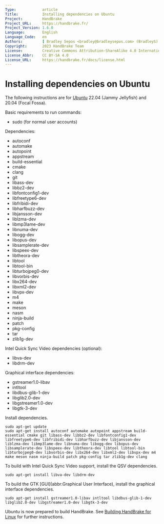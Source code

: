 ```yaml
---
Type:            article
Title:           Installing dependencies on Ubuntu
Project:         HandBrake
Project_URL:     https://handbrake.fr/
Project_Version: 1.6.0
Language:        English
Language_Code:   en
Authors:         [ Bradley Sepos <bradley@bradleysepos.com> (BradleyS) ]
Copyright:       2023 HandBrake Team
License:         Creative Commons Attribution-ShareAlike 4.0 International
License_Abbr:    CC BY-SA 4.0
License_URL:     https://handbrake.fr/docs/license.html
---
```


Installing dependencies on Ubuntu
=================================

The following instructions are for [Ubuntu](https://www.ubuntu.com) 22.04 (Jammy Jellyfish) and 20.04 (Focal Fossa).

Basic requirements to run commands:

- sudo (for normal user accounts)

Dependencies:

- autoconf
- automake
- autopoint
- appstream
- build-essential
- cmake
- clang
- git
- libass-dev
- libbz2-dev
- libfontconfig1-dev
- libfreetype6-dev
- libfribidi-dev
- libharfbuzz-dev
- libjansson-dev
- liblzma-dev
- libmp3lame-dev
- libnuma-dev
- libogg-dev
- libopus-dev
- libsamplerate-dev
- libspeex-dev
- libtheora-dev
- libtool
- libtool-bin
- libturbojpeg0-dev
- libvorbis-dev
- libx264-dev
- libxml2-dev
- libvpx-dev
- m4
- make
- meson
- nasm
- ninja-build
- patch
- pkg-config
- tar
- zlib1g-dev

Intel Quick Sync Video dependencies (optional):

- libva-dev
- libdrm-dev

Graphical interface dependencies:

- gstreamer1.0-libav
- intltool
- libdbus-glib-1-dev
- libglib2.0-dev
- libgstreamer1.0-dev
- libgtk-3-dev

Install dependencies.

    sudo apt-get update
    sudo apt-get install autoconf automake autopoint appstream build-essential cmake git libass-dev libbz2-dev libfontconfig1-dev libfreetype6-dev libfribidi-dev libharfbuzz-dev libjansson-dev liblzma-dev libmp3lame-dev libnuma-dev libogg-dev libopus-dev libsamplerate-dev libspeex-dev libtheora-dev libtool libtool-bin libturbojpeg0-dev libvorbis-dev libx264-dev libxml2-dev libvpx-dev m4 make meson nasm ninja-build patch pkg-config tar zlib1g-dev clang

To build with Intel Quick Sync Video support, install the QSV dependencies.

    sudo apt-get install libva-dev libdrm-dev

To build the GTK [GUI](abbr:Graphical User Interface), install the graphical interface dependencies.

    sudo apt-get install gstreamer1.0-libav intltool libdbus-glib-1-dev libglib2.0-dev libgstreamer1.0-dev libgtk-3-dev

Ubuntu is now prepared to build HandBrake. See [Building HandBrake for Linux](build-linux.html) for further instructions.
